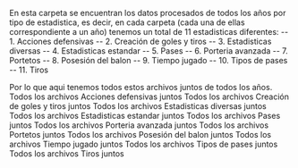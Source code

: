 En esta carpeta se encuentran los datos procesados de todos los años por tipo de estadistica, es decir,
en cada carpeta (cada una de ellas correspondiente a un año) tenemos un total de 11  estadisticas diferentes:
-- 1. Acciones defensivas
-- 2. Creación de goles y tiros
-- 3. Estadisticas diversas
-- 4. Estadisticas estandar
-- 5. Pases
-- 6. Porteria avanzada
-- 7. Portetos
-- 8. Posesión del balon
-- 9. Tiempo jugado
-- 10. Tipos de pases
-- 11. Tiros

Por lo que aqui tenemos todos estos archivos juntos de todos los años.
Todos los archivos Acciones defensivas juntos
Todos los archivos Creación de goles y tiros juntos
Todos los archivos Estadisticas diversas juntos
Todos los archivos Estadisticas estandar juntos
Todos los archivos Pases juntos
Todos los archivos Porteria avanzada juntos
Todos los archivos Portetos juntos
Todos los archivos Posesión del balon juntos
Todos los archivos Tiempo jugado juntos
Todos los archivos Tipos de pases juntos
Todos los archivos Tiros juntos
